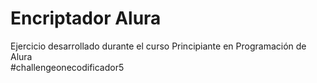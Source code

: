 # Encriptador Alura
Ejercicio desarrollado durante el curso Principiante en Programación de Alura <br>
#challengeonecodificador5
